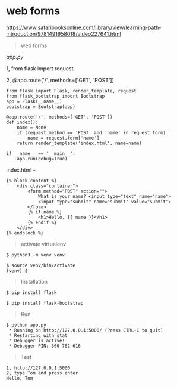 # web forms

https://www.safaribooksonline.com/library/view/learning-path-introduction/9781491958018/video227641.html

> web forms

*app.py*

1, from flask import request

2, @app.route('/', methods=['GET', 'POST'])

```
from flask import Flask, render_template, request
from flask_bootstrap import Bootstrap
app = Flask(__name__)
bootstrap = Bootstrap(app)

@app.route('/', methods=['GET', 'POST'])
def index():
    name = None
    if (request.method == 'POST' and 'name' in request.form):
        name = request.form['name']
    return render_template('index.html', name=name)

if __name__ == '__main__':
    app.run(debug=True)
```

index.html - <form method="POST" action="">

```
{% block content %}
    <div class="container">
        <form method="POST" action="">
            What is your name? <input type="text" name="name">
            <input type="submit" name="submit" value="Submit">
        </form>
        {% if name %}
            <h1>Hello, {{ name }}</h1>
        {% endif %}
    </div>
{% endblock %}
```

> activate virtualenv

```
$ python3 -m venv venv

$ source venv/bin/activate
(venv) $ 
```

> Installation

```
$ pip install flask

$ pip install flask-bootstrap
```

> Run

```
$ python app.py 
 * Running on http://127.0.0.1:5000/ (Press CTRL+C to quit)
 * Restarting with stat
 * Debugger is active!
 * Debugger PIN: 360-762-616
```

> Test

```
1, http://127.0.0.1:5000
2, type Tom and press enter
Hello, Tom
```
